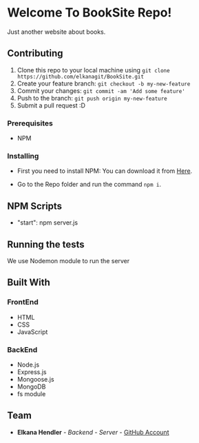 # Welcome To BookSite Repo!

Just another website about books.

## Contributing

1. Clone this repo to your local machine using `git clone https://github.com/elkanagit/BookSite.git`
2. Create your feature branch: `git checkout -b my-new-feature`
3. Commit your changes: `git commit -am 'Add some feature'`
4. Push to the branch: `git push origin my-new-feature`
5. Submit a pull request :D

### Prerequisites

* NPM

### Installing

* First you need to install NPM:
You can download it from [Here](https://www.npmjs.com/get-npm).

* Go to the Repo folder and run the command `npm i`.

## NPM Scripts
* "start": npm server.js

## Running the tests

We use Nodemon module to run the server

## Built With
### FrontEnd
* HTML
* CSS
* JavaScript

### BackEnd
* Node.js
* Express.js
* Mongoose.js
* MongoDB
* fs module


## Team

* **Elkana Hendler** - *Backend - Server* - [GitHub Account](https://github.com/elkanagit)
